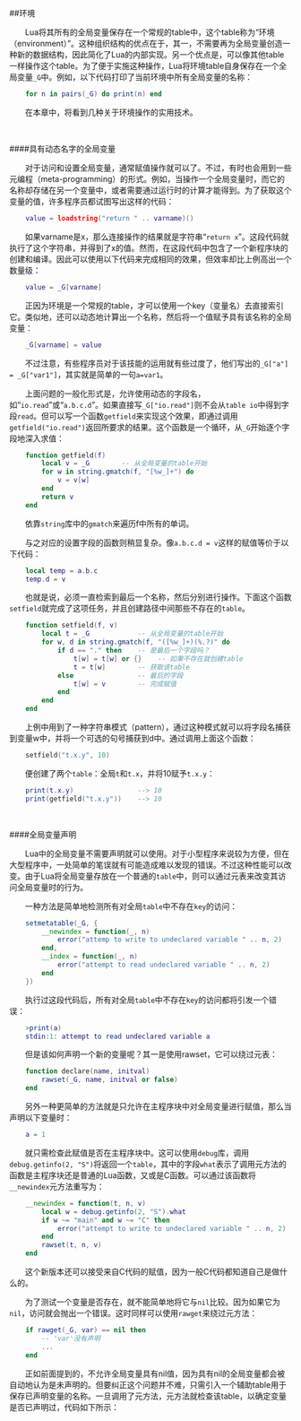 ##环境

&emsp;&emsp;Lua将其所有的全局变量保存在一个常规的table中，这个table称为“环境（environment）”。这种组织结构的优点在于，其一，不需要再为全局变量创造一种新的数据结构，因此简化了Lua的内部实现。另一个优点是，可以像其他table一样操作这个table。为了便于实施这种操作，Lua将环境table自身保存在一个全局变量`_G`中。例如，以下代码打印了当前环境中所有全局变量的名称：

```lua
    for n in pairs(_G) do print(n) end
```

&emsp;&emsp;在本章中，将看到几种关于环境操作的实用技术。

&emsp;&emsp;

####具有动态名字的全局变量

&emsp;&emsp;对于访问和设置全局变量，通常赋值操作就可以了。不过，有时也会用到一些元编程（meta-programming）的形式。例如，当操作一个全局变量时，而它的名称却存储在另一个变量中，或者需要通过运行时的计算才能得到。为了获取这个变量的值，许多程序员都试图写出这样的代码：

```lua
    value = loadstring("return " .. varname)()
```

&emsp;&emsp;如果varname是x，那么连接操作的结果就是字符串“`return x`”。这段代码就执行了这个字符串，并得到了x的值。然而，在这段代码中包含了一个新程序块的创建和编译。因此可以使用以下代码来完成相同的效果，但效率却比上例高出一个数量级：

```lua
    value = _G[varname]
```

&emsp;&emsp;正因为环境是一个常规的table，才可以使用一个key（变量名）去直接索引它。类似地，还可以动态地计算出一个名称，然后将一个值赋予具有该名称的全局变量：

```lua
    _G[varname] = value
```

&emsp;&emsp;不过注意，有些程序员对于该技能的运用就有些过度了，他们写出的`_G["a"] = _G["var1"]`，其实就是简单的一句`a=var1`。

&emsp;&emsp;上面问题的一般化形式是，允许使用动态的字段名，如“`io.read`”或“`a.b.c.d`”。如果直接写`_G["io.read"]`则不会从`table io`中得到字段`read`。但可以写一个函数`getfield`来实现这个效果，即通过调用`getfield("io.read")`返回所要求的结果。这个函数是一个循环，从`_G`开始逐个字段地深入求值：

```lua
    function getfield(f)
        local v = _G        -- 从全局变量的table开始
        for w in string.gmatch(f, "[%w_]+") do
            v = v[w]
        end
        return v
    end
```

&emsp;&emsp;依靠`string`库中的`gmatch`来遍历f中所有的单词。

&emsp;&emsp;与之对应的设置字段的函数则稍显复杂。像`a.b.c.d = v`这样的赋值等价于以下代码：

```lua
    local temp = a.b.c
    temp.d = v
```

&emsp;&emsp;也就是说，必须一直检索到最后一个名称，然后分别进行操作。下面这个函数`setfield`就完成了这项任务，并且创建路径中间那些不存在的`table`。

```lua
    function setfield(f, v)
        local t = _G            -- 从全局变量的table开始
        for w, d in string.gmatch(f, "([%w_]+)(%.?)" do
            if d == "." then    -- 是最后一个字段吗？
                t[w] = t[w] or {}    -- 如果不存在就创建table
                t = t[w]        -- 获取该table
            else                -- 最后的字段
                t[w] = v        -- 完成赋值
            end
        end
    end
```

&emsp;&emsp;上例中用到了一种字符串模式（pattern），通过这种模式就可以将字段名捕获到变量w中，并将一个可选的句号捕获到d中。通过调用上面这个函数：

```lua
    setfield("t.x.y", 10)
```

&emsp;&emsp;便创建了两个`table`：全局`t`和`t.x`，并将10赋予`t.x.y`：

```lua
    print(t.x.y)                --> 10
    print(getfield("t.x.y"))    --> 10
```

&emsp;&emsp;

####全局变量声明

&emsp;&emsp;Lua中的全局变量不需要声明就可以使用。对于小型程序来说较为方便，但在大型程序中，一处简单的笔误就有可能造成难以发现的错误。不过这种性能可以改变。由于Lua将全局变量存放在一个普通的`table`中，则可以通过元表来改变其访问全局变量时的行为。

&emsp;&emsp;一种方法是简单地检测所有对全局`table`中不存在`key`的访问：

```lua
    setmetatable(_G, {
        __newindex = function(_, n)
            error("attemp to write to undeclared variable " .. n, 2)
        end,
        __index = function(_, n)
            error("attempt to read undeclared variable " .. n, 2)
        end
    })
```

&emsp;&emsp;执行过这段代码后，所有对全局`table`中不存在`key`的访问都将引发一个错误：

```lua
    >print(a)
    stdin:1: attempt to read undeclared variable a
```

&emsp;&emsp;但是该如何声明一个新的变量呢？其一是使用rawset，它可以绕过元表：

```lua
    function declare(name, initval)
        rawset(_G, name, initval or false)
    end
```

&emsp;&emsp;另外一种更简单的方法就是只允许在主程序块中对全局变量进行赋值，那么当声明以下变量时：

```lua
    a = 1
```

&emsp;&emsp;就只需检查此赋值是否在主程序块中。这可以使用`debug`库，调用`debug.getinfo(2, "S")`将返回一个`table`，其中的字段`what`表示了调用元方法的函数是主程序块还是普通的Lua函数，又或是C函数。可以通过该函数将`__newindex`元方法重写为：

```lua
    __newindex = function(t, n, v)
        local w = debug.getinfo(2, "S").what
        if w ~= "main" and w ~= "C" then
            error("attempt to write to undeclared variable " .. n, 2)
        end
        rawset(t, n, v)
    end
```

&emsp;&emsp;这个新版本还可以接受来自C代码的赋值，因为一般C代码都知道自己是做什么的。

&emsp;&emsp;为了测试一个变量是否存在，就不能简单地将它与`nil`比较。因为如果它为`nil`，访问就会抛出一个错误。这时同样可以使用`rawget`来绕过元方法：

```lua
    if rawget(_G, var) == nil then
        -- 'var'没有声明
        ...
    end
```

&emsp;&emsp;正如前面提到的，不允许全局变量具有nil值，因为具有nil的全局变量都会被自动地认为是未声明的。但要纠正这个问题并不难，只需引入一个辅助table用于保存已声明变量的名称。一旦调用了元方法，元方法就检查该table，以确定变量是否已声明过，代码如下所示：


